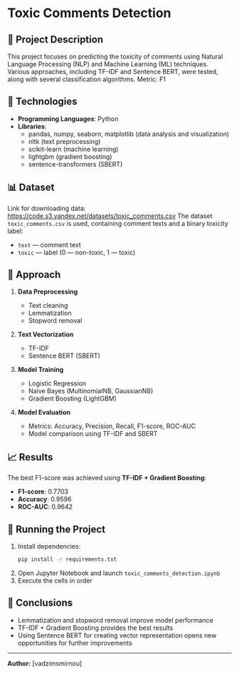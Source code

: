 # Toxic Comments Detection

## 📌 Project Description
This project focuses on predicting the toxicity of comments using Natural Language Processing (NLP) and Machine Learning (ML) techniques. Various approaches, including TF-IDF and Sentence BERT, were tested, along with several classification algorithms.
Metric: F1

## 🔧 Technologies
- **Programming Languages**: Python
- **Libraries**:
  - pandas, numpy, seaborn, matplotlib (data analysis and visualization)
  - nltk (text preprocessing)
  - scikit-learn (machine learning)
  - lightgbm (gradient boosting)
  - sentence-transformers (SBERT)

## 📊 Dataset
Link for downloading data: https://code.s3.yandex.net/datasets/toxic_comments.csv
The dataset `toxic_comments.csv` is used, containing comment texts and a binary toxicity label:
- `text` — comment text
- `toxic` — label (0 — non-toxic, 1 — toxic)

## 📌 Approach
1. **Data Preprocessing**
   - Text cleaning
   - Lemmatization
   - Stopword removal

2. **Text Vectorization**
   - TF-IDF
   - Sentence BERT (SBERT)

3. **Model Training**
   - Logistic Regression
   - Naive Bayes (MultinomialNB, GaussianNB)
   - Gradient Boosting (LightGBM)

4. **Model Evaluation**
   - Metrics: Accuracy, Precision, Recall, F1-score, ROC-AUC
   - Model comparison using TF-IDF and SBERT

## 📈 Results
The best F1-score was achieved using **TF-IDF + Gradient Boosting**:
- **F1-score**: 0.7703
- **Accuracy**: 0.9596
- **ROC-AUC**: 0.9642

## 🚀 Running the Project
1. Install dependencies:
   ```bash
   pip install -r requirements.txt
   ```
2. Open Jupyter Notebook and launch `toxic_comments_detection.ipynb`
3. Execute the cells in order

## 📌 Conclusions
- Lemmatization and stopword removal improve model performance
- TF-IDF + Gradient Boosting provides the best results
- Using Sentence BERT for creating vector representation opens new opportunities for further improvements

---
**Author:** [vadzimsmirnou]



